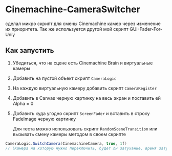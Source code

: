 # Cinemachine-CameraSwitcher
сделал микро скрипт для смены Cinemachine камер через изменение их приоритета. Так же используется другой мой скрипт GUI-Fader-For-Uniy

## Как запустить
1. Убедиться, что на сцене есть Cinemachine Brain и виртуальные камеры
2. Добавить на пустой объект скрипт `CameraLogic`
3. На каждую виртуальную камеру добавить скрипт `CameraRegister`
4. Добавить в Canvas черную картинку на весь экран и поставить ей Alpha = 0
5. Добавить куда угодно скрипт `ScreenFader` и вставить в строку FadeImage черную картинку

   Для теста можно использовать скрипт `RandomSceneTransition` или вызывать смену камеры методом в своем скрипте
  ```csharp
CameraLogic.SwitchCamera(CinemachineCamera, true, 1f)
  // (Камера на которую нужно переключить, будет ли затухание, время затухания)
